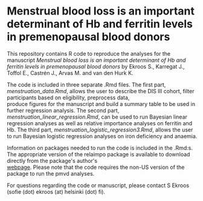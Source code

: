 # Menstrual blood loss is an important determinant of Hb and ferritin levels in premenopausal blood donors

This repository contains R code to reproduce the analyses for the manuscript _Menstrual blood loss 
is an important determinant of Hb and ferritin levels in premenopausal blood donors_ by Ekroos S., 
Karregat J., Toffol E., Castrén J., Arvas M. and van den Hurk K.

The code is included in three separate .Rmd files. The first part, _menstruation_data.Rmd_, allows
the user to describe the DIS III cohort, filter participants based on eligibility, preprocess data,  
produce figures for the manuscript and build a summary table to be used in further regression analysis. 
The second part, _menstruation_linear_regression.Rmd_, can be used to run Bayesian linear regression 
analyses as well as relative importance analyses on ferritin and Hb. The third part, 
_menstruation_logistic_regression3.Rmd_, allows the user to run Bayesian logistic regression analyses
on iron deficiency and anaemia. 

Information on packages needed to run the code is included in the .Rmd:s. The appropriate version of 
the relaimpo package is available to download directly from the package's author's  
[webpage](https://prof.bht-berlin.de/groemping/software/relaimpo/). Please note that the code requires 
the non-US version of the package to run the pmvd analyses.

For questions regarding the code or manuscript, please contact S Ekroos (sofie (dot) ekroos (at)
helsinki (dot) fi).
